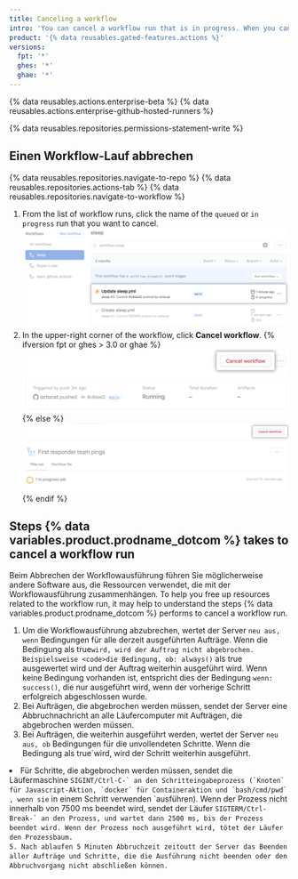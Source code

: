 ```yaml
---
title: Canceling a workflow
intro: 'You can cancel a workflow run that is in progress. When you cancel a workflow run, {% data variables.product.prodname_dotcom %} cancels all jobs and steps that are a part of that workflow.'
product: '{% data reusables.gated-features.actions %}'
versions:
  fpt: '*'
  ghes: '*'
  ghae: '*'
---
```


{% data reusables.actions.enterprise-beta %}
{% data reusables.actions.enterprise-github-hosted-runners %}

{% data reusables.repositories.permissions-statement-write %}

## Einen Workflow-Lauf abbrechen

{% data reusables.repositories.navigate-to-repo %}
{% data reusables.repositories.actions-tab %}
{% data reusables.repositories.navigate-to-workflow %}
1. From the list of workflow runs, click the name of the `queued` or `in progress` run that you want to cancel. ![Name der Workflow-Ausführung](/assets/images/help/repository/in-progress-run.png)
1. In the upper-right corner of the workflow, click **Cancel workflow**.
{% ifversion fpt or ghes > 3.0 or ghae %}
 ![Schaltfläche zum Abbrechen der Prüfsuite](/assets/images/help/repository/cancel-check-suite-updated.png)
{% else %}
 ![Schaltfläche zum Abbrechen der Prüfsuite](/assets/images/help/repository/cancel-check-suite.png)
{% endif %}

## Steps {% data variables.product.prodname_dotcom %} takes to cancel a workflow run

Beim Abbrechen der Workflowausführung führen Sie möglicherweise andere Software aus, die Ressourcen verwendet, die mit der Workflowausführung zusammenhängen. To help you free up resources related to the workflow run, it may help to understand the steps {% data variables.product.prodname_dotcom %} performs to cancel a workflow run.

1. Um die Workflowausführung abzubrechen, wertet der Server `neu aus, wenn` Bedingungen für alle derzeit ausgeführten Aufträge. Wenn die Bedingung als true</code>`wird, wird der Auftrag nicht abgebrochen. Beispielsweise <code>die Bedingung, ob: always()` als true ausgewertet wird und der Auftrag weiterhin ausgeführt wird. Wenn keine Bedingung vorhanden ist, entspricht dies der Bedingung `wenn: success()`, die nur ausgeführt wird, wenn der vorherige Schritt erfolgreich abgeschlossen wurde.
2. Bei Aufträgen, die abgebrochen werden müssen, sendet der Server eine Abbruchnachricht an alle Läufercomputer mit Aufträgen, die abgebrochen werden müssen.
3. Bei Aufträgen, die weiterhin ausgeführt werden, wertet der Server `neu aus, ob` Bedingungen für die unvollendeten Schritte. Wenn die Bedingung als true</code>`wird, wird der Schritt weiterhin ausgeführt.</li>
<li>Für Schritte, die abgebrochen werden müssen, sendet die Läufermaschine <code>SIGINT/Ctrl-C-` an den Schritteingabeprozess (`Knoten` für Javascript-Aktion, `docker` für Containeraktion und `bash/cmd/pwd` , wenn sie</code> in einem Schritt verwenden `ausführen). Wenn der Prozess nicht innerhalb von 7500 ms beendet wird, sendet der Läufer <code>SIGTERM/Ctrl-Break-` an den Prozess, und wartet dann 2500 ms, bis der Prozess beendet wird. Wenn der Prozess noch ausgeführt wird, tötet der Läufer den Prozessbaum.
5. Nach ablaufen 5 Minuten Abbruchzeit zeitoutt der Server das Beenden aller Aufträge und Schritte, die die Ausführung nicht beenden oder den Abbruchvorgang nicht abschließen können.
